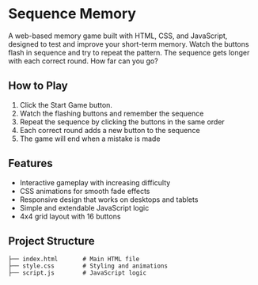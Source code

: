 # Sequence Memory

A web-based memory game built with HTML, CSS, and JavaScript, designed to test and improve your short-term memory. 
Watch the buttons flash in sequence and try to repeat the pattern. The sequence gets longer with each correct round. How far can you go?

## How to Play

1. Click the Start Game button.
2. Watch the flashing buttons and remember the sequence
3. Repeat the sequence by clicking the buttons in the same order
4. Each correct round adds a new button to the sequence
5. The game will end when a mistake is made 

## Features
- Interactive gameplay with increasing difficulty
- CSS animations for smooth fade effects
- Responsive design that works on desktops and tablets
- Simple and extendable JavaScript logic
- 4x4 grid layout with 16 buttons

## Project Structure

``` sequence-memory-game/
├── index.html       # Main HTML file
├── style.css        # Styling and animations
├── script.js        # JavaScript logic
```
